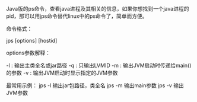 Java版的ps命令，查看java进程及其相关的信息，如果你想找到一个java进程的pid，那可以用jps命令替代linux中的ps命令了，简单而方便。

命令格式：

jps [options] [hostid]

options参数解释：

-l : 输出主类全名或jar路径
-q : 只输出LVMID
-m : 输出JVM启动时传递给main()的参数
-v : 输出JVM启动时显示指定的JVM参数

最常用示例：
jps -l 输出jar包路径，类全名
jps -m 输出main参数
jps -v 输出JVM参数